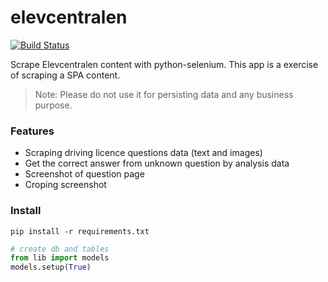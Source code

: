 # elevcentralen
[![Build Status](https://travis-ci.org/pipizhang/elevcentralen.svg?branch=master)](https://travis-ci.org/pipizhang/elevcentralen)

Scrape Elevcentralen content with python-selenium. This app is a exercise of scraping a SPA content.

> Note: Please do not use it for persisting data and any business purpose.

### Features
* Scraping driving licence questions data (text and images)
* Get the correct answer from unknown question by analysis data
* Screenshot of question page
* Croping screenshot

### Install
```
pip install -r requirements.txt
```

```python
# create db and tables
from lib import models
models.setup(True)
```

